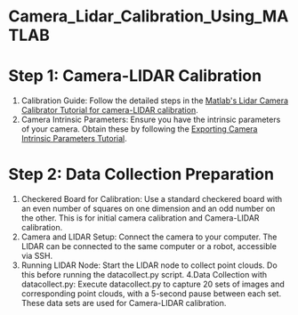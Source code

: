 # Camera_Lidar_Calibration_Using_MATLAB

# Step 1: Camera-LIDAR Calibration
1. Calibration Guide: Follow the detailed steps in the [Matlab's Lidar Camera Calibrator Tutorial for camera-LIDAR calibration](https://www.mathworks.com/help/lidar/ug/get-started-lidar-camera-calibrator.html).
2. Camera Intrinsic Parameters: Ensure you have the intrinsic parameters of your camera. Obtain these by following the [Exporting Camera Intrinsic Parameters Tutorial](https://www.mathworks.com/help/vision/ug/using-the-single-camera-calibrator-app.html).
# Step 2: Data Collection Preparation
1. Checkered Board for Calibration: Use a standard checkered board with an even number of squares on one dimension and an odd number on the other. This is for initial camera calibration and Camera-LIDAR calibration.
2. Camera and LIDAR Setup: Connect the camera to your computer. The LIDAR can be connected to the same computer or a robot, accessible via SSH.
3. Running LIDAR Node: Start the LIDAR node to collect point clouds. Do this before running the datacollect.py script.
4.Data Collection with datacollect.py: Execute datacollect.py to capture 20 sets of images and corresponding point clouds, with a 5-second pause between each set. These data sets are used for Camera-LIDAR calibration.

